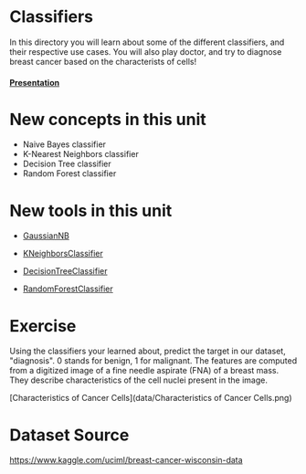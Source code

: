 # Classifiers

In this directory you will learn about some of the different classifiers, and their respective use cases.
You will also play doctor, and try to diagnose breast cancer based on the characterists of cells!

#### [Presentation](https://docs.google.com/presentation/d/1x3U1yHVQtT6oqR83fsVgXxQW_pwZLv1eMb3kPCtIlEk/edit?usp=sharing)

# New concepts in this unit
- Naive Bayes classifier
- K-Nearest Neighbors classifier
- Decision Tree classifier
- Random Forest classifier

# New tools in this unit
- [GaussianNB](http://scikit-learn.org/stable/modules/generated/sklearn.naive_bayes.GaussianNB.html)

- [KNeighborsClassifier](http://scikit-learn.org/stable/modules/generated/sklearn.neighbors.KNeighborsClassifier.html)

- [DecisionTreeClassifier](http://scikit-learn.org/stable/modules/generated/sklearn.tree.DecisionTreeClassifier.html)

- [RandomForestClassifier](http://scikit-learn.org/stable/modules/generated/sklearn.ensemble.RandomForestClassifier.html)

# Exercise
Using the classifiers your learned about, predict the target in our dataset, "diagnosis". 0 stands for benign, 1 for malignant.
The features are computed from a digitized image of a fine needle aspirate (FNA) of a breast mass. They describe characteristics of the cell nuclei present in the image.

[Characteristics of Cancer Cells](data/Characteristics of Cancer Cells.png)

# Dataset Source

https://www.kaggle.com/uciml/breast-cancer-wisconsin-data


